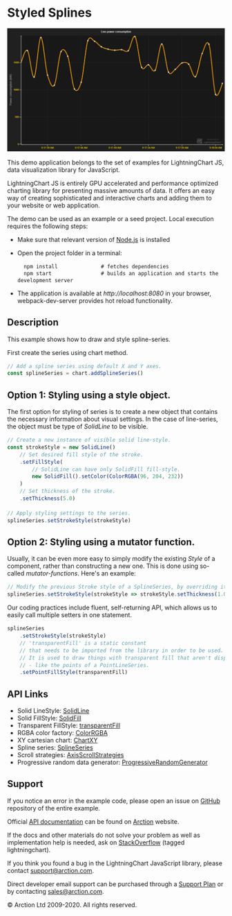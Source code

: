 # Styled Splines

![Styled Splines](styledSplines.png)

This demo application belongs to the set of examples for LightningChart JS, data visualization library for JavaScript.

LightningChart JS is entirely GPU accelerated and performance optimized charting library for presenting massive amounts of data. It offers an easy way of creating sophisticated and interactive charts and adding them to your website or web application.

The demo can be used as an example or a seed project. Local execution requires the following steps:

- Make sure that relevant version of [Node.js](https://nodejs.org/en/download/) is installed
- Open the project folder in a terminal:

        npm install              # fetches dependencies
        npm start                # builds an application and starts the development server

- The application is available at *http://localhost:8080* in your browser, webpack-dev-server provides hot reload functionality.


## Description

This example shows how to draw and style spline-series. 

First create the series using chart method.

```javascript
// Add a spline series using default X and Y axes.
const splineSeries = chart.addSplineSeries()
```

## Option 1: Styling using a style object.

The first option for styling of series is to create a new object that contains the necessary information about visual settings. In the case of line-series, the object must be type of *SolidLine* to be visible.

```javascript
// Create a new instance of visible solid line-style.
const strokeStyle = new SolidLine()
    // Set desired fill style of the stroke.
    .setFillStyle(
        // SolidLine can have only SolidFill fill-style.
        new SolidFill().setColor(ColorRGBA(96, 204, 232))
    )
    // Set thickness of the stroke.
    .setThickness(5.0)

// Apply styling settings to the series.
splineSeries.setStrokeStyle(strokeStyle)
```

## Option 2: Styling using a mutator function.

Usually, it can be even more easy to simply modify the existing *Style* of a component, rather than constructing a new one. This is done using so-called *mutator-functions*. Here's an example:

```javascript
// Modify the previous Stroke style of a SplineSeries, by overriding its previous thickness.
splineSeries.setStrokeStyle(strokeStyle => strokeStyle.setThickness(1.0))
```

Our coding practices include fluent, self-returning API, which allows us to easily call multiple setters in one statement.

```javascript
splineSeries
    .setStrokeStyle(strokeStyle)
    // 'transparentFill' is a static constant
    // that needs to be imported from the library in order to be used.
    // It is used to draw things with transparent fill that aren't disposable 
    // - like the points of a PointLineSeries.
    .setPointFillStyle(transparentFill)
```


## API Links

* Solid LineStyle: [SolidLine]
* Solid FillStyle: [SolidFill]
* Transparent FillStyle: [transparentFill]
* RGBA color factory: [ColorRGBA]
* XY cartesian chart: [ChartXY]
* Spline series: [SplineSeries]
* Scroll strategies: [AxisScrollStrategies]
* Progressive random data generator: [ProgressiveRandomGenerator]


## Support

If you notice an error in the example code, please open an issue on [GitHub][0] repository of the entire example.

Official [API documentation][1] can be found on [Arction][2] website.

If the docs and other materials do not solve your problem as well as implementation help is needed, ask on [StackOverflow][3] (tagged lightningchart).

If you think you found a bug in the LightningChart JavaScript library, please contact support@arction.com.

Direct developer email support can be purchased through a [Support Plan][4] or by contacting sales@arction.com.

[0]: https://github.com/Arction/
[1]: https://www.arction.com/lightningchart-js-api-documentation/
[2]: https://www.arction.com
[3]: https://stackoverflow.com/questions/tagged/lightningchart
[4]: https://www.arction.com/support-services/

© Arction Ltd 2009-2020. All rights reserved.


[SolidLine]: https://www.arction.com/lightningchart-js-api-documentation/v1.3.0/classes/solidline.html
[SolidFill]: https://www.arction.com/lightningchart-js-api-documentation/v1.3.0/classes/solidfill.html
[transparentFill]: https://www.arction.com/lightningchart-js-api-documentation/v1.3.0/globals.html#transparentfill
[ColorRGBA]: https://www.arction.com/lightningchart-js-api-documentation/v1.3.0/globals.html#colorrgba
[ChartXY]: https://www.arction.com/lightningchart-js-api-documentation/v1.3.0/classes/chartxy.html
[SplineSeries]: https://www.arction.com/lightningchart-js-api-documentation/v1.3.0/classes/splineseries.html
[AxisScrollStrategies]: https://www.arction.com/lightningchart-js-api-documentation/v1.3.0/globals.html#axisscrollstrategies
[ProgressiveRandomGenerator]: https://arction.github.io/xydata/classes/progressiverandomgenerator.html

